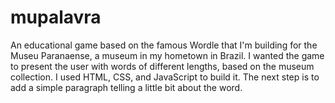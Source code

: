 # mupalavra

An educational game based on the famous Wordle that I'm building for the Museu Paranaense, a museum in my hometown in Brazil. I wanted the game to present the user with words of different lengths, based on the museum collection. 
I used HTML, CSS, and JavaScript to build it. 
The next step is to add a simple paragraph telling a little bit about the word. 
